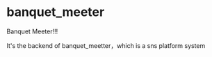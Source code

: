 # banquet_meeter
Banquet Meeter!!!

It's the backend of banquet_meetter，which is a sns platform system
